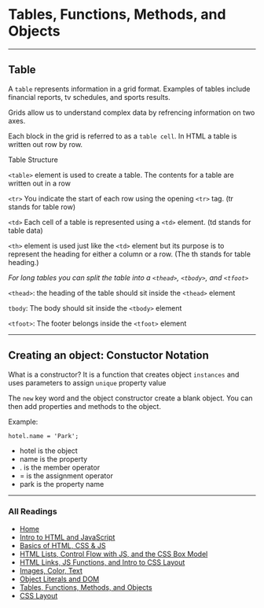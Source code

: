 # Tables, Functions, Methods, and Objects

***

## Table

A `table` represents information in a grid format. Examples of tables include financial reports, tv schedules, and sports results.

Grids allow us to understand complex data by refrencing information on two axes.

Each block in the grid is referred to as a `table cell`. In HTML a table is written out row by row.

Table Structure

`<table>` element is used to create a table. The contents for a table are written out in a row

`<tr>` You indicate the start of each row using the opening `<tr>` tag. (tr stands for table row)

`<td>` Each cell of a table is represented using a `<td>` element. (td stands for table data)

`<th>` element is used just like the `<td>` element but its purpose is to represent the heading for either a column or a row. (The th stands for table heading.)

*For long tables you can split the table into a `<thead>`, `<tbody>`, and `<tfoot>`*

`<thead>`: the heading of the table should sit inside the `<thead>` element

`tbody`: The body should sit inside the `<tbody>` element

`<tfoot>`: The footer belongs inside the `<tfoot>` element

***

## Creating an object: Constuctor Notation

What is a constructor? It is a function that creates object `instances` and uses parameters to assign `unique` property value

The `new` key word and the object constructor create a blank object. You can then add properties and methods to the object.

Example:

`hotel.name = 'Park';`

* hotel is the object
* name is the property
* . is the member operator
* = is the assignment operator
* park is the property name

***

### All Readings

* [Home](README.md)
* [Intro to HTML and JavaScript](class-01.md)
* [Basics of HTML, CSS & JS](class-02.md)
* [HTML Lists, Control Flow with JS, and the CSS Box Model](class-03.md)
* [HTML Links, JS Functions, and Intro to CSS Layout](class-04.md)
* [Images, Color, Text](class-05.md)
* [Object Literals and DOM](class-06.md)
* [Tables, Functions, Methods, and Objects](class-07.md)
* [CSS Layout](class-08.md)
